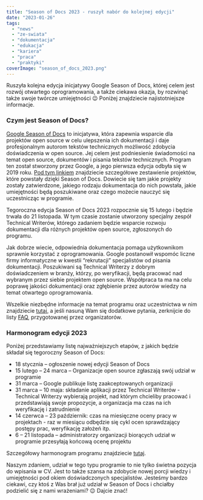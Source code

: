 ```yaml
---
title: "Season of Docs 2023 - ruszył nabór do kolejnej edycji"
date: "2023-01-26"
tags:
  - "news"
  - "ze-swiata"
  - "dokumentacja"
  - "edukacja"
  - "kariera"
  - "praca"
  - "praktyki"
coverImage: "season_of_docs_2023.png"
---
```


Ruszyła kolejna edycja inicjatywy Google Season of Docs, której celem jest
rozwój otwartego oprogramowania, a także ciekawa okazja, by rozwinąć także swoje
twórcze umiejętności 😉 Poniżej znajdziecie najistotniejsze informacje.

### Czym jest Season of Docs?

[Google Season of Docs](https://developers.google.com/season-of-docs) to
inicjatywa, która zapewnia wsparcie dla projektów open source w celu ulepszenia
ich dokumentacji i daje profesjonalnym autorom tekstów technicznych możliwość
zdobycia doświadczenia w open source. Jej celem jest podniesienie świadomości na
temat open source, dokumentów i pisania tekstów technicznych. Program ten został
stworzony przez Google, a jego pierwsza edycja odbyła się w 2019 roku.
[Pod tym linkiem](https://developers.google.com/season-of-docs/docs/2022/participants)
znajdziecie szczegółowe zestawienie projektów, które powstały dzięki Season of
Docs. Dowiecie się tam jakie projekty zostały zatwierdzone, jakiego rodzaju
dokumentacja do nich powstała, jakie umiejętności będą poszukiwane oraz czego
możecie nauczyć się uczestnicząc w programie.

Tegoroczna edycja Season of Docs 2023 rozpocznie się 15 lutego i będzie trwała
do 21 listopada. W tym czasie zostanie utworzony specjalny zespół Technical
Writerów, którego zadaniem będzie wsparcie rozwoju dokumentacji dla różnych
projektów open source, zgłoszonych do programu.

Jak dobrze wiecie, odpowiednia dokumentacja pomaga użytkownikom sprawnie
korzystać z oprogramowania. Google postanowił wspomóc liczne firmy informatyczne
w kwestii “rekrutacji” specjalistów od pisania dokumentacji. Poszukiwani są
Technical Writerzy z dobrym doświadczeniem w branży, którzy, po weryfikacji,
będą pracować nad wybranym przez siebie projektem open source. Współpraca ta ma
na celu poprawę jakości dokumentacji oraz zgłębienie przez autorów wiedzy na
temat otwartego oprogramowania.

Wszelkie niezbędne informacje na temat programu oraz uczestnictwa w nim
znajdziecie
[tutaj](https://developers.google.com/season-of-docs/docs/tech-writer-guide), a
jeśli nasuną Wam się dodatkowe pytania, zerknijcie do listy
[FAQ](https://developers.google.com/season-of-docs/docs/faq), przygotowanej
przez organizatorów.

### Harmonogram edycji 2023

Poniżej przedstawiamy listę najważniejszych etapów, z jakich będzie składał się
tegoroczny Season of Docs:

- 18 stycznia – ogłoszenie nowej edycji Season of Docs
- 15 lutego – 24 marca – Organizacje open source zgłaszają swój udział w
  programie
- 31 marca – Google publikuje listę zaakceptowanych organizacji
- 31 marca – 10 maja: składanie aplikacji przez Technical Writerów - Technical
  Writerzy wybierają projekt, nad którym chcieliby pracować i przedstawiają
  swoje propozycje, a organizacja ma czas na ich weryfikację i zatrudnienie
- 14 czerwca – 23 październik: czas na miesięczne oceny pracy w projektach - raz
  w miesiącu odbędzie się cykl ocen sprawdzający postępy prac, weryfikację
  założeń itp.
- 6 – 21 listopada – administratorzy organizacji biorących udział w programie
  przesyłają końcową ocenę projektu

Szczegółowy harmonogram programu znajdziecie
[tutaj](https://developers.google.com/season-of-docs/docs/timeline).

Naszym zdaniem, udział w tego typu programie to nie tylko świetna pozycja do
wpisania w CV. Jest to także szansa na zdobycie nowej porcji wiedzy i
umiejętności pod okiem doświadczonych specjalistów. Jesteśmy bardzo ciekawi, czy
ktoś z Was brał już udział w Season of Docs i chciałby podzielić się z nami
wrażeniami? 😉 Dajcie znać!
